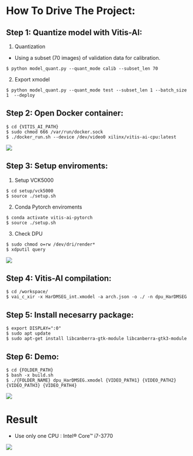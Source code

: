 # How To Drive The Project:
## Step 1: Quantize model with Vitis-AI:
1. Quantization
* Using a subset (70 images) of validation data for calibration.
```
$ python model_quant.py --quant_mode calib --subset_len 70
```

2. Export xmodel
```
$ python model_quant.py --quant_mode test --subset_len 1 --batch_size 1  --deploy
```

## Step 2: Open Docker container:
```
$ cd {VITIS_AI_PATH}
$ sudo chmod 666 /var/run/docker.sock
$ ./docker_run.sh --device /dev/video0 xilinx/vitis-ai-cpu:latest
```
![](https://i.imgur.com/UFhE4D1.png)


## Step 3: Setup enviroments:
1. Setup VCK5000
```
$ cd setup/vck5000
$ source ./setup.sh
```
2. Conda Pytorch enviroments
```
$ conda activate vitis-ai-pytorch
$ source ./setup.sh
```
3. Check DPU
```
$ sudo chmod o=rw /dev/dri/render*
$ xdputil query
```
![](https://i.imgur.com/tiaquLA.png)


## Step 4: Vitis-AI compilation:
```
$ cd /workspace/
$ vai_c_xir -x HarDMSEG_int.xmodel -a arch.json -o ./ -n dpu_HarDMSEG
```

## Step 5: Install necesarry package:
```
$ export DISPLAY=":0"
$ sudo apt update
$ sudo apt-get install libcanberra-gtk-module libcanberra-gtk3-module
```
## Step 6: Demo:
```
$ cd {FOLDER_PATH}
$ bash -x build.sh
$ ./{FOLDER_NAME} dpu_HarDMSEG.xmodel {VIDEO_PATH1} {VIDEO_PATH2} {VIDEO_PATH3} {VIDEO_PATH4}
```
![](https://i.imgur.com/BR5RNX6.png)

# Result
* Use only one CPU : Intel® Core™ i7-3770

![](https://i.imgur.com/ZLIE0Jr.png)

